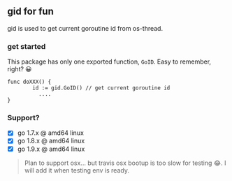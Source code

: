 ## gid for fun

gid is used to get current goroutine id from os-thread.

### get started

This package has only one exported function, `GoID`. Easy to remember, right? 😀

```
func doXXX() {
        id := gid.GoID() // get current goroutine id
	      ....
}
```

### Support?

- [x] go 1.7.x @ amd64 linux
- [x] go 1.8.x @ amd64 linux
- [x] go 1.9.x @ amd64 linux

> Plan to support osx... but travis osx bootup is too slow for testing 😂. I will add it when testing env is ready.
